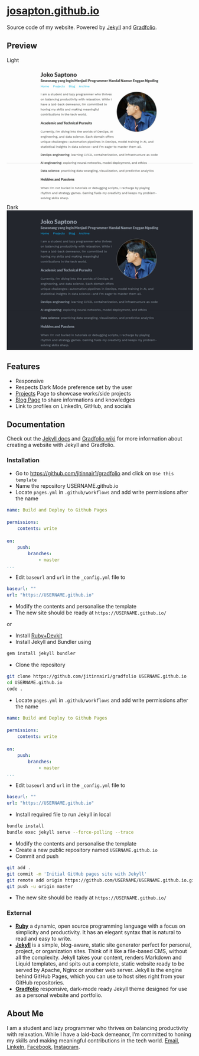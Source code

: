 # [josapton.github.io](https://josapton.github.io/)

Source code of my website. Powered by [Jekyll](https://jekyllrb.com/) and [Gradfolio](https://github.com/jitinnair1/gradfolio).

## Preview

<summary>Light</summary>
<img src="light.png" alt="Preview of josapton.github.io in light mode"/>
<summary>Dark</summary>
<img src="dark.png" alt="Preview of josapton.github.io in dark mode"/>

## Features

- Responsive
- Respects Dark Mode preference set by the user
- [Projects](https://josapton.github.io/projects) Page to showcase works/side projects
- [Blog Page](https://josapton.github.io/blog) to share informations and knowledges
- Link to profiles on LinkedIn, GitHub, and socials

## Documentation

Check out the [Jekyll docs](https://jekyllrb.com/docs/) and [Gradfolio wiki](https://github.com/jitinnair1/gradfolio/wiki) for more information about creating a website with Jekyll and Gradfolio.

### Installation

- Go to https://github.com/jitinnair1/gradfolio and click on `Use this template`
- Name the repository USERNAME.github.io
- Locate `pages.yml` in `.github/workflows` and add write permissions after the name
```yaml
name: Build and Deploy to Github Pages

permissions:
    contents: write

on:
    push:
        branches:
            - master
...
```
- Edit `baseurl` and `url` in the `_config.yml` file to
```yaml
baseurl: ""
url: "https://USERNAME.github.io"
```
- Modify the contents and personalise the template
- The new site should be ready at `https://USERNAME.github.io/`

or

- Install [Ruby+Devkit](https://www.ruby-lang.org/en/downloads/)
- Install Jekyll and Bundler using
```bash
gem install jekyll bundler
```
- Clone the repository
```bash
git clone https://github.com/jitinnair1/gradfolio USERNAME.github.io
cd USERNAME.github.io
code .
```
- Locate `pages.yml` in `.github/workflows` and add write permissions after the name
```yaml
name: Build and Deploy to Github Pages

permissions:
    contents: write

on:
    push:
        branches:
            - master
...
```
- Edit `baseurl` and `url` in the `_config.yml` file to
```yaml
baseurl: ""
url: "https://USERNAME.github.io"
```
- Install required file to run Jekyll in local
```bash
bundle install
bundle exec jekyll serve --force-polling --trace
```
- Modify the contents and personalise the template
- Create a new public repository named `USERNAME.github.io`
- Commit and push
```bash
git add .
git commit -m 'Initial GitHub pages site with Jekyll'
git remote add origin https://github.com/USERNAME/USERNAME.github.io.git
git push -u origin master
```
- The new site should be ready at `https://USERNAME.github.io/`

### External

- [**Ruby**](https://www.ruby-lang.org/en/) a dynamic, open source programming language with a focus on simplicity and productivity. It has an elegant syntax that is natural to read and easy to write.
- [**Jekyll**](https://jekyllrb.com/) is a simple, blog-aware, static site generator perfect for personal, project, or organization sites. Think of it like a file-based CMS, without all the complexity. Jekyll takes your content, renders Markdown and Liquid templates, and spits out a complete, static website ready to be served by Apache, Nginx or another web server. Jekyll is the engine behind GitHub Pages, which you can use to host sites right from your GitHub repositories.
- [**Gradfolio**](https://github.com/jitinnair1/gradfolio) responsive, dark-mode ready Jekyll theme designed for use as a personal website and portfolio.

## About Me

I am a student and lazy programmer who thrives on balancing productivity with relaxation. While I have a laid-back demeanor, I’m committed to honing my skills and making meaningful contributions in the tech world. [Email](mailto:josapton@gmail.com), [LinkeIn](https://www.linkedin.com/in/jokosaptono), [Facebook](https://www.facebook.com/josapton), [Instagram](https://www.instagram.com/josapton).